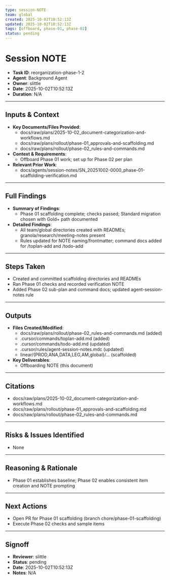 ```yaml
---
type: session-NOTE
team: global
created: 2025-10-02T10:52:13Z
updated: 2025-10-02T10:52:13Z
tags: [offboard, phase-01, phase-02]
status: pending
---
```


# Session NOTE

- **Task ID**: reorganization-phase-1-2
- **Agent**: Background Agent
- **Owner**: slittle
- **Date**: 2025-10-02T10:52:13Z
- **Duration**: N/A

---

## Inputs & Context

- **Key Documents/Files Provided**:
  - docs/raw/plans/2025-10-02_document-categorization-and-workflows.md
  - docs/raw/plans/rollout/phase-01_approvals-and-scaffolding.md
  - docs/raw/plans/rollout/phase-02_rules-and-commands.md
- **Context & Requirements**:
  - Offboard Phase 01 work; set up for Phase 02 per plan
- **Relevant Prior Work**:
  - docs/agents/session-notes/SN_20251002-0000_phase-01-scaffolding-verification.md

---

## Full Findings

- **Summary of Findings**:
  - Phase 01 scaffolding complete; checks passed; Standard migration chosen with Gold+ path documented
- **Detailed Findings**:
  - All team/global directories created with READMEs; granola/research/meeting-notes present
  - Rules updated for NOTE naming/frontmatter; command docs added for /toplan-add and /todo-add

---

## Steps Taken

- Created and committed scaffolding directories and READMEs
- Ran Phase 01 checks and recorded verification NOTE
- Added Phase 02 sub-plan and command docs; updated agent-session-notes rule

---

## Outputs

- **Files Created/Modified**:
  - docs/raw/plans/rollout/phase-02_rules-and-commands.md (added)
  - .cursor/commands/toplan-add.md (added)
  - .cursor/commands/todo-add.md (updated)
  - .cursor/rules/agent-session-notes.mdc (updated)
  - linear/{PROD,ANA,DATA,LEG,AM,global}/... (scaffolded)
- **Key Deliverables**:
  - Offboarding NOTE (this document)

---

## Citations

- docs/raw/plans/2025-10-02_document-categorization-and-workflows.md
- docs/raw/plans/rollout/phase-01_approvals-and-scaffolding.md
- docs/raw/plans/rollout/phase-02_rules-and-commands.md

---

## Risks & Issues Identified

- None

---

## Reasoning & Rationale

- Phase 01 establishes baseline; Phase 02 enables consistent item creation and NOTE prompting

---

## Next Actions

- Open PR for Phase 01 scaffolding (branch chore/phase-01-scaffolding)
- Execute Phase 02 checks and sample items

---

## Signoff

- **Reviewer**: slittle
- **Status**: pending
- **Date**: 2025-10-02T10:52:13Z
- **Notes**: N/A
